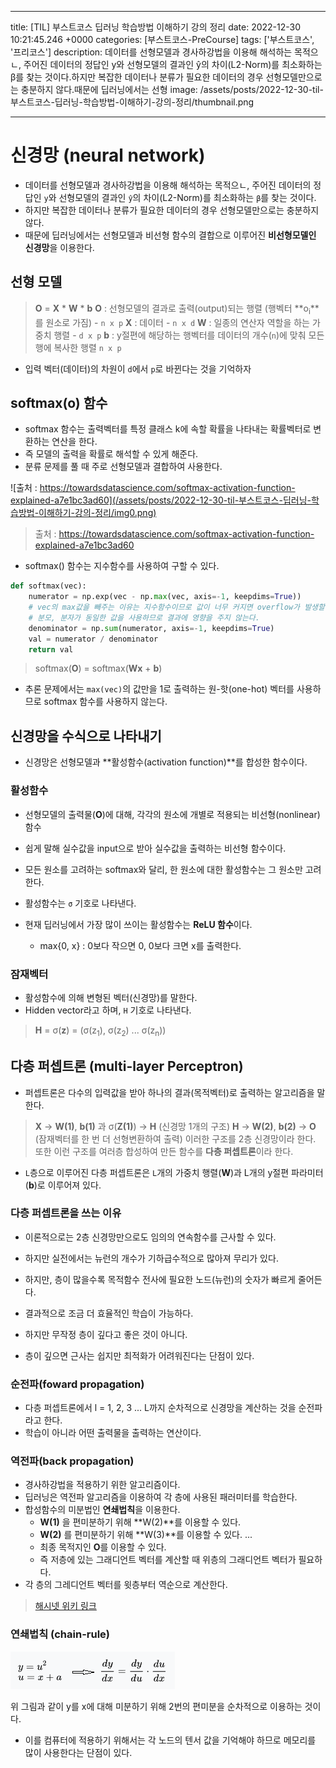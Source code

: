 

---
title: [TIL] 부스트코스 딥러닝 학습방법 이해하기 강의 정리
date: 2022-12-30 10:21:45.246 +0000
categories: [부스트코스-PreCourse]
tags: ['부스트코스', '프리코스']
description: 데이터를 선형모델과 경사하강법을 이용해 해석하는 목적으ㄴ, 주어진 데이터의 정답인 y와 선형모델의 결과인 ŷ의 차이(L2-Norm)를 최소화하는 β를 찾는 것이다.하지만 복잡한 데이터나 분류가 필요한 데이터의 경우 선형모델만으로는 충분하지 않다.때문에 딥러닝에서는 선형
image: /assets/posts/2022-12-30-til-부스트코스-딥러닝-학습방법-이해하기-강의-정리/thumbnail.png

---

# 신경망 (neural network)

- 데이터를 선형모델과 경사하강법을 이용해 해석하는 목적으ㄴ, 주어진 데이터의 정답인 `y`와 선형모델의 결과인 `ŷ`의 차이(L2-Norm)를 최소화하는 `β`를 찾는 것이다.
- 하지만 복잡한 데이터나 분류가 필요한 데이터의 경우 선형모델만으로는 충분하지 않다.
- 때문에 딥러닝에서는 선형모델과 비선형 함수의 결합으로 이루어진 **비선형모델인 신경망**을 이용한다.

## 선형 모델

> **O** = **X** * **W** * **b**
> **O** : 선형모델의 결과로 출력(output)되는 행렬 (행벡터 **o<sub>i</sub>**를 원소로 가짐) - `n x p`
> **X** : 데이터 - `n x d`
> **W** : 일종의 연산자 역할을 하는 가중치 행렬 - `d x p`
> **b** : y절편에 해당하는 행벡터를 데이터의 개수(`n`)에 맞춰 모든 행에 복사한 행렬 `n x p`

- 입력 벡터(데이터)의 차원이 `d`에서 `p`로 바뀐다는 것을 기억하자

## softmax(o) 함수

- softmax 함수는 출력벡터를 특정 클래스 k에 속할 확률을 나타내는 확률벡터로 변환하는 연산을 한다.
- 즉 모델의 출력을 확률로 해석할 수 있게 해준다.
- 분류 문제를 풀 때 주로 선형모델과 결합하여 사용한다.

![출처 : https://towardsdatascience.com/softmax-activation-function-explained-a7e1bc3ad60](/assets/posts/2022-12-30-til-부스트코스-딥러닝-학습방법-이해하기-강의-정리/img0.png)
> 출처 : https://towardsdatascience.com/softmax-activation-function-explained-a7e1bc3ad60

- softmax() 함수는 지수함수를 사용하여 구할 수 있다.

```python
def softmax(vec):
	numerator = np.exp(vec - np.max(vec, axis=-1, keepdims=True))
    # vec의 max값을 빼주는 이유는 지수함수이므로 값이 너무 커지면 overflow가 발생할 수 있기 때문이다. 
    # 분모, 분자가 동일한 값을 사용하므로 결과에 영향을 주지 않는다.
    denominator = np.sum(numerator, axis=-1, keepdims=True)
    val = numerator / denominator
    return val
```

> softmax(**O**) = softmax(**Wx** + **b**)

- 추론 문제에서는 `max(vec)`의 값만을 1로 출력하는 원-핫(one-hot) 벡터를 사용하므로 softmax 함수를 사용하지 않는다.

## 신경망을 수식으로 나타내기

- 신경망은 선형모델과 **활성함수(activation function)**를 합성한 함수이다.

### 활성함수

- 선형모델의 출력물(**O**)에 대해, 각각의 원소에 개별로 적용되는 비선형(nonlinear) 함수
- 쉽게 말해 실수값을 input으로 받아 실수값을 출력하는 비선형 함수이다.
- 모든 원소를 고려하는 softmax와 달리, 한 원소에 대한 활성함수는 그 원소만 고려한다.
- 활성함수는 `σ` 기호로 나타낸다.

- 현재 딥러닝에서 가장 많이 쓰이는 활성함수는 **ReLU 함수**이다.
	- max{0, x} : 0보다 작으면 0, 0보다 크면 x를 출력한다.

### 잠재벡터
- 활성함수에 의해 변형된 벡터(신경망)를 말한다. 
- Hidden vector라고 하며, `H` 기호로 나타낸다.

> **H** = σ(**z**) = (σ(z<sub>1</sub>), σ(z<sub>2</sub>) ... σ(z<sub>n</sub>))

## 다층 퍼셉트론 (multi-layer Perceptron)

- 퍼셉트론은 다수의 입력값을 받아 하나의 결과(목적벡터)로 출력하는 알고리즘을 말한다.

> **X** -> **W(1)**, **b(1)** 과 σ(**Z(1)**) -> **H** (신경망 1개의 구조)
> **H** -> **W(2)**, **b(2)** -> **O** (잠재벡터를 한 번 더 선형변환하여 출력)
> 이러한 구조를 2층 신경망이라 한다.
> 또한 이런 구조를 여러층 합성하여 만든 함수를 **다층 퍼셉트론**이라 한다.

- `L`층으로 이루어진 다층 퍼셉트론은 `L`개의 가중치 행렬(**W**)과 L개의 y절편 파라미터(**b**)로 이루어져 있다.

### 다층 퍼셉트론을 쓰는 이유

- 이론적으로는 2층 신경망만으로도 임의의 연속함수를 근사할 수 있다.
- 하지만 실전에서는 뉴런의 개수가 기하급수적으로 많아져 무리가 있다.
- 하지만, 층이 많을수록 목적함수 전사에 필요한 노드(뉴런)의 숫자가 빠르게 줄어든다.
- 결과적으로 조금 더 효율적인 학습이 가능하다.

- 하지만 무작정 층이 깊다고 좋은 것이 아니다.
- 층이 깊으면 근사는 쉽지만 최적화가 어려워진다는 단점이 있다.

### 순전파(foward propagation)

- 다층 퍼셉트론에서 l = 1, 2, 3 ... L까지 순차적으로 신경망을 계산하는 것을 순전파라고 한다.
- 학습이 아니라 어떤 출력물을 출력하는 연산이다.

### 역전파(back propagation)

- 경사하강법을 적용하기 위한 알고리즘이다.
- 딥러닝은 역전파 알고리즘을 이용하여 각 층에 사용된 패러미터를 학습한다.
- 합성함수의 미분법인 **연쇄법칙**을 이용한다.
	- **W(1)** 을 편미분하기 위해 **W(2)**를 이용할 수 있다.
    - **W(2)** 를 편미분하기 위해 **W(3)**를 이용할 수 있다.
    ...
    - 최종 목적지인 **O**를 이용할 수 있다.
    - 즉 저층에 있는 그래디언트 벡터를 계산할 때 위층의 그래디언트 벡터가 필요하다.
- 각 층의 그레디언트 벡터를 윗층부터 역순으로 계산한다.

> [해시넷 위키 링크](http://wiki.hash.kr/index.php/%EC%97%AD%EC%A0%84%ED%8C%8C)

### 연쇄법칙 (chain-rule)

![](/assets/posts/2022-12-30-til-부스트코스-딥러닝-학습방법-이해하기-강의-정리/img1.png)

위 그림과 같이 y를 x에 대해 미분하기 위해 2번의 편미분을 순차적으로 이용하는 것이다.

- 이를 컴퓨터에 적용하기 위해서는 각 노드의 텐서 값을 기억해야 하므로 메모리를 많이 사용한다는 단점이 있다.

        